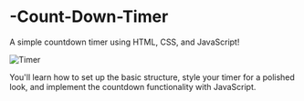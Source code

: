 # -Count-Down-Timer

A simple countdown timer using HTML, CSS, and JavaScript!

![Timer](https://github.com/user-attachments/assets/000e1acf-917f-47ad-bbc5-3e4bfb13cfae)

You'll learn how to set up the basic structure, style your timer for a polished look, 
and implement the countdown functionality with JavaScript.

